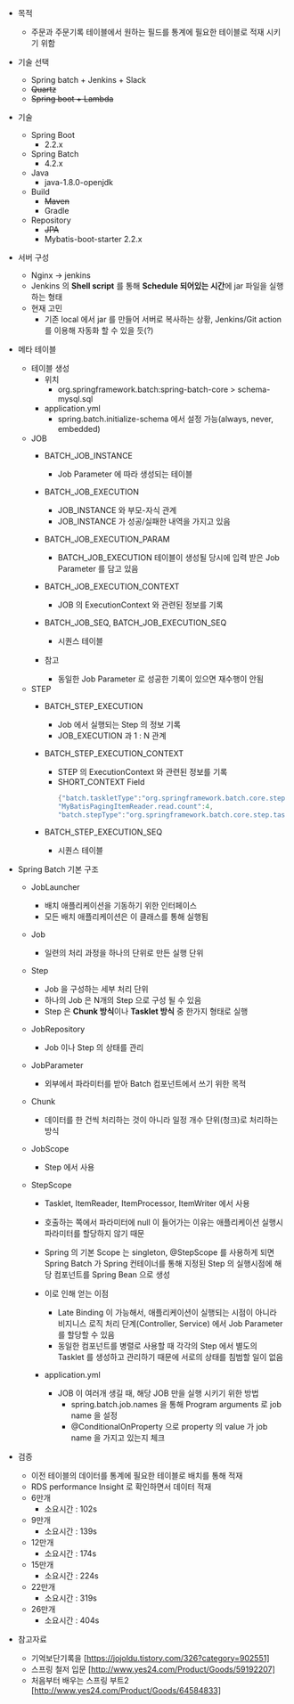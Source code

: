 * 목적 
    * 주문과 주문기록 테이블에서 원하는 필드를 통계에 필요한 테이블로 적재 시키기 위함

* 기술 선택
    * Spring batch + Jenkins + Slack
    * ~~Quartz~~ 
    * ~~Spring boot + Lambda~~ 
    
* 기술
    * Spring Boot
        * 2.2.x
    * Spring Batch
        * 4.2.x
    * Java 
        * java-1.8.0-openjdk
    * Build
        * ~~Maven~~
        * Gradle
    * Repository
        * ~~JPA~~
        * Mybatis-boot-starter 2.2.x
        
* 서버 구성
    * Nginx -> jenkins
    * Jenkins 의 **Shell script** 를 통해 **Schedule 되어있는 시간**에 jar 파일을 실행하는 형태
    * 현재 고민
        * 기존 local 에서 jar 를 만들어 서버로 복사하는 상황, Jenkins/Git action 를 이용해 자동화 할 수 있을 듯(?)
        
* 메타 테이블
    * 테이블 생성
        * 위치
            * org.springframework.batch:spring-batch-core > schema-mysql.sql
        * application.yml
            * spring.batch.initialize-schema 에서 설정 가능(always, never, embedded) 
    * JOB
        * BATCH_JOB_INSTANCE 
            * Job Parameter 에 따라 생성되는 테이블
        
        * BATCH_JOB_EXECUTION
            * JOB_INSTANCE 와 부모-자식 관계
            * JOB_INSTANCE 가 성공/실패한 내역을 가지고 있음
        
        * BATCH_JOB_EXECUTION_PARAM
            * BATCH_JOB_EXECUTION 테이블이 생성될 당시에 입력 받은 Job Parameter 를 담고 있음
    
        * BATCH_JOB_EXECUTION_CONTEXT
            * JOB 의 ExecutionContext 와 관련된 정보를 기록
            
        * BATCH_JOB_SEQ, BATCH_JOB_EXECUTION_SEQ
            * 시퀀스 테이블
        
        * 참고
            * 동일한 Job Parameter 로 성공한 기록이 있으면 재수행이 안됨
    * STEP
        * BATCH_STEP_EXECUTION 
            * Job 에서 실행되는 Step 의 정보 기록
            * JOB_EXECUTION 과 1 : N 관계
            
        * BATCH_STEP_EXECUTION_CONTEXT
            * STEP 의 ExecutionContext 와 관련된 정보를 기록
            * SHORT_CONTEXT Field
                ```java
              {"batch.taskletType":"org.springframework.batch.core.step.item.ChunkOrientedTasklet",
              "MyBatisPagingItemReader.read.count":4,
              "batch.stepType":"org.springframework.batch.core.step.tasklet.TaskletStep"}
                ```
        * BATCH_STEP_EXECUTION_SEQ
            * 시퀀스 테이블
    
* Spring Batch 기본 구조
    * JobLauncher
        * 배치 애플리케이션을 기동하기 위한 인터페이스
        * 모든 배치 애플리케이션은 이 클래스를 통해 실행됨
    * Job
        * 일련의 처리 과정을 하나의 단위로 만든 실행 단위
    * Step
        * Job 을 구성하는 세부 처리 단위
        * 하나의 Job 은 N개의 Step 으로 구성 될 수 있음
        * Step 은 **Chunk 방식**이나 **Tasklet 방식** 중 한가지 형태로 실행
    * JobRepository
        * Job 이나 Step 의 상태를 관리
    
    * JobParameter
        * 외부에서 파라미터를 받아 Batch 컴포넌트에서 쓰기 위한 목적
    
    * Chunk
        * 데이터를 한 건씩 처리하는 것이 아니라 일정 개수 단위(청크)로 처리하는 방식
    
    * JobScope
        * Step 에서 사용
    
    * StepScope
        * Tasklet, ItemReader, ItemProcessor, ItemWriter 에서 사용
        * 호출하는 쪽에서 파라미터에 null 이 들어가는 이유는 애플리케이션 실행시 파라미터를 할당하지 않기 때문
        * Spring 의 기본 Scope 는 singleton, @StepScope 를 사용하게 되면 
        Spring Batch 가 Spring 컨테이너를 통해 지정된 Step 의 실행시점에 해당 컴포넌트를 Spring Bean 으로 생성
        * 이로 인해 얻는 이점
            * Late Binding 이 가능해서, 애플리케이션이 실행되는 시점이 아니라 비지니스 로직 처리 단계(Controller, Service) 에서
            Job Parameter 를 할당할 수 있음
            * 동일한 컴포넌트를 병렬로 사용할 때 각각의 Step 에서 별도의 Tasklet 를 생성하고 관리하기 때문에 서로의 상태를 침범할 일이 없음
     
        * application.yml
            * JOB 이 여러개 생길 때, 해당 JOB 만을 실행 시키기 위한 방법
                * spring.batch.job.names 을 통해 Program arguments 로 job name 을 설정
                * @ConditionalOnProperty 으로 property 의 value 가 job name 을 가지고 있는지 체크
     
* 검증
    * 이전 테이블의 데이터를 통계에 필요한 테이블로 배치를 통해 적재
    * RDS performance Insight 로 확인하면서 데이터 적재 
    * 6만개
        * 소요시간 : 102s
    * 9만개
        * 소요시간 : 139s
    * 12만개 
        * 소요시간 : 174s
    * 15만개
        * 소요시간 : 224s
    * 22만개
        * 소요시간 : 319s
    * 26만개
        * 소요시간 : 404s
     
* 참고자료
    * 기억보단기록을 [https://jojoldu.tistory.com/326?category=902551]
    * 스프링 철저 입문 [http://www.yes24.com/Product/Goods/59192207]
    * 처음부터 배우는 스프링 부트2 [http://www.yes24.com/Product/Goods/64584833]




    